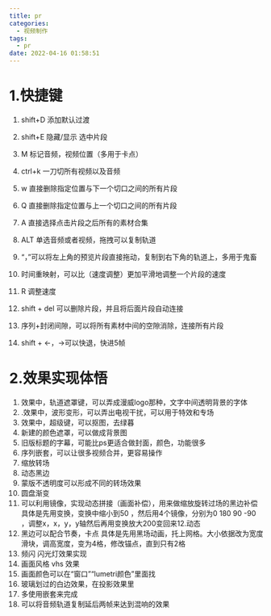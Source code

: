```yaml
---
title: pr
categories:
  - 视频制作
tags:
  - pr
date: 2022-04-16 01:58:51
---
```


# 1.快捷键

1. shift+D  添加默认过渡

2. shift+E  隐藏/显示 选中片段

3. M  标记音频，视频位置（多用于卡点）

4. ctrl+k  一刀切所有视频以及音频

5. w  直接删除指定位置与下一个切口之间的所有片段

6. Q  直接删除指定位置与上一个切口之间的所有片段

7. A  直接选择点击片段之后所有的素材合集

8. ALT  单选音频或者视频，拖拽可以复制轨道

9. “，”可以将左上角的预览片段直接拖动，复制到右下角的轨道上，多用于鬼畜

10. 时间重映射，可以比（速度调整）更加平滑地调整一个片段的速度

11. R 调整速度

12. shift + del 可以删除片段，并且将后面片段自动连接

13. 序列+封闭间隙，可以将所有素材中间的空隙消除，连接所有片段

14. shift + ←，→可以快退，快进5帧

    <!-- more -->

# 2.效果实现体悟

1. 效果中，轨道遮罩键，可以弄成漫威logo那种，文字中间透明背景的字体
2. .效果中，波形变形，可以弄出电视干扰，可以用于特效和专场
3. 效果中，超级键，可以抠图，去绿暮
4. 新建的颜色遮罩，可以做成背景图
5. 旧版标题的字幕，可能比ps更适合做封面，颜色，功能很多
6. 序列嵌套，可以让很多视频合并，更容易操作
7. 缩放转场
8. 动态黑边
9. 蒙版不透明度可以形成不同的转场效果
10. 圆盘渐变
11. 可以利用镜像，实现动态拼接（画面补偿），用来做缩放旋转过场的黑边补偿
    具体是先用变换，变换中缩小到50 ，然后用4个镜像，分别为0 180 90 -90 ，调整x，x，y，y轴然后再用变换放大200变回来12.动态
12. 黑边可以配合节奏，卡点
    具体是先用黑场动画，托上网格。大小依据改为宽度滑块，调高宽度，变为4格，修改锚点，直到只有2格
13. 频闪  闪光灯效果实现
14. 画面风格  vhs 效果
15. 画面颜色可以在“窗口”“lumetri颜色”里面找
16. 玻璃划过的白边效果，在投影效果里
17. 多使用嵌套来完成
18. 可以将音频轨道复制延后两帧来达到混响的效果
